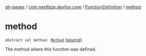 [gh-pages](../../index.md) / [com.nextfaze.devfun.core](../index.md) / [FunctionDefinition](index.md) / [method](.)

# method

`abstract val method: `[`Method`](http://docs.oracle.com/javase/6/docs/api/java/lang/reflect/Method.html) [(source)](https://github.com/NextFaze/dev-fun/tree/master/devfun-annotations/src/main/java/com/nextfaze/devfun/core/Definitions.kt#L24)

The method where this function was defined.

